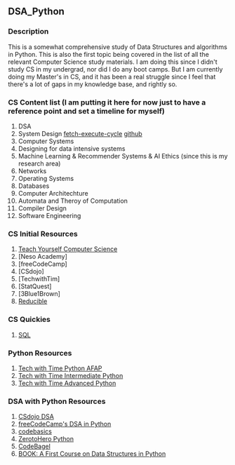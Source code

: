 ## DSA_Python

### Description
This is a somewhat comprehensive study of Data Structures and algorithms in Python. This is also the first topic being covered in the list of all the relevant Computer Science study materials. I am doing this since I didn't study CS in my undergrad, nor did I do any boot camps. But I am currently doing my Master's in CS, and it has been a real struggle since I feel that there's a lot of gaps in my knowledge base, and rightly so. 

### CS Content list (I am putting it here for now just to have a reference point and set a timeline for myself)

1. DSA
2. System Design
[fetch-execute-cycle](https://www.youtube.com/watch?v=Z5JC9Ve1sfI&t=418s&ab_channel=TomScott)
[github](https://github.com/karanpratapsingh/system-design)
3. Computer Systems
4. Designing for data intensive systems
5. Machine Learning & Recommender Systems & AI Ethics (since this is my research area)
6. Networks
7. Operating Systems
8. Databases
9. Computer Architechture
10. Automata and Theroy of Computation
11. Compiler Design
12. Software Engineering

### CS Initial Resources

1. [Teach Yourself Computer Science](https://teachyourselfcs.com/)
2. [Neso Academy]
3. [freeCodeCamp]
4. [CSdojo]
5. [TechwithTim]
6. [StatQuest]
7. [3Blue1Brown]
8. [Reducible](https://www.youtube.com/@Reducible/featured)

### CS Quickies

1. [SQL](https://sqlcrashcourse.com/lessons/)

### Python Resources

1. [Tech with Time Python AFAP]()
2. [Tech with Time Intermediate Python]()
3. [Tech with Time Advanced Python]()

### DSA with Python Resources

1. [CSdojo DSA](https://www.youtube.com/watch?v=bum_19loj9A&list=PLBZBJbE_rGRV8D7XZ08LK6z-4zPoWzu5H&ab_channel=CSDojo)
2. [freeCodeCamp's DSA in Python](https://www.youtube.com/watch?v=pkYVOmU3MgA&t=3492s&ab_channel=freeCodeCamp.org)
3. [codebasics](https://www.youtube.com/watch?v=gDqQf4Ekr2A&list=PLeo1K3hjS3uu_n_a__MI_KktGTLYopZ12&index=3&ab_channel=codebasics)
4. [ZerotoHero Python](https://www.youtube.com/watch?v=4uBbCUjJ_G8&list=PL2HX_yT71umB_oqitnmDgYSKltddPfZ-k&index=2&ab_channel=ZeroToMastery)
5. [CodeBagel](https://www.youtube.com/watch?v=cQWr9DFE1ww&list=PLUITAQK78D8PByrC3XDuF-elzSK7QWXO5&ab_channel=Codebagel)
6. [BOOK: A First Course on Data Structures in Python](https://donsheehy.github.io/datastructures/fullbook.pdf)
